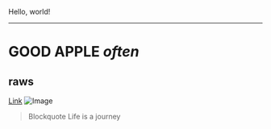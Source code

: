 Hello, world!
***
# GOOD  **APPLE**  *often* 
## raws
[Link](http://google.com)
![Image](https://images.app.goo.gl/neLdx4aVd5JS8t6M8)
> Blockquote Life is a journey
